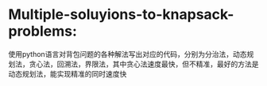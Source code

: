 # Multiple-soluyions-to-knapsack-problems:
使用python语言对背包问题的各种解法写出对应的代码，分别为分治法，动态规划法，贪心法，回溯法，界限法，其中贪心法速度最快，但不精准，最好的方法是动态规划法，能实现精准的同时速度快
